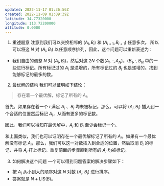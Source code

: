 ```yaml
---
updated: 2022-11-17 01:36:56Z
created: 2022-11-09 01:09:39Z
latitude: 34.77320000
longitude: 113.72200000
altitude: 0.0000
---
```


1. 重述题意
注意到我们可以交换相邻的 $(A_i, B_i)$ 和 $(A_{i + 1}, B_{i+1})$ 任意多次， 所以可以将这 $N$ 对 $(A_i, B_i)$ 以任意顺序排列，因此，这个问题可以重新表述为：
* 我们自由的调整 $N$ 对 $(A_i, B_i)$，然后对这 $2N$ 个数$(A_1, \cdot, A_N)$，$(B_1, \cdot, B_N$ 中的一些进行标记。所有标记过的 $A_i$ 是递增的，所有标记过的 $B_I$ 也是递增的。找到能够标记的最多的数。

2. 最优解的结构
我们可以证明如下结论：
>存在着一个最优解，标记了所有的 $A_i$。

首先，如果存在着一个 $i$ 满足 $A_i$ 、$B_i$ 均未被标记，那么，可以将 $(A_i, B_i)$ 插入到一个合适的位置然后标记 $A_i$，从而有更多的标记数。

因此，我们可以得知在最优解中，$A_i$ 和 $B_i$ 至少会标记一个。

和上面类似，我们也可以证明存在一个最优解标记了所有的 $A_i$。如果有一个最优解没有标记 $A_i$，那么，我们可以这一对数插入到合适的位置，然后取消 $B_i$ 的标记，并将 $A_i$ 打上标记。重复前面的步骤直到所有的 $A_i$ 均被标记。

3. 如何解决这个问题
一个可以得到问题答案的解决步骤如下：
* 按 $A_i$ 从小到大的顺序对这 $N$ 对数 $(A_i, B_i)$ 进行排序。
* 答案就是 $N + \text{LIS}(B)$。



